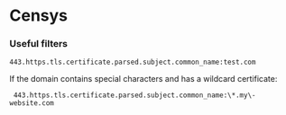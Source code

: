 # Censys

### Useful filters

```text
443.https.tls.certificate.parsed.subject.common_name:test.com
```

If the domain contains special characters and has a wildcard certificate:

```text
 443.https.tls.certificate.parsed.subject.common_name:\*.my\-website.com
```

